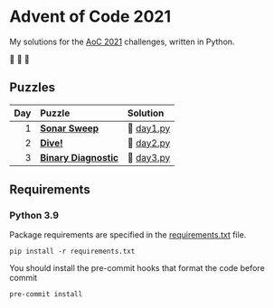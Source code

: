 # Advent of Code 2021

My solutions for the [AoC 2021](https://adventofcode.com/2021) challenges, written in Python.

:christmas_tree: :christmas_tree: :christmas_tree:

## Puzzles

| Day | Puzzle | Solution |
| --: | :----- | :------- |
| 1 | **[Sonar Sweep](https://adventofcode.com/2021/day/1)** | :snake: [day1.py](src/day1.py) |
| 2 | **[Dive!](https://adventofcode.com/2021/day/2)** | :snake: [day2.py](src/day2.py) |
| 3 | **[Binary Diagnostic](https://adventofcode.com/2021/day/3)** | :snake: [day3.py](src/day3.py) |

## Requirements

### Python 3.9

Package requirements are specified in the [requirements.txt](requirements.txt) file.

```
pip install -r requirements.txt
```

You should install the pre-commit hooks that format the code before commit

```
pre-commit install
```
